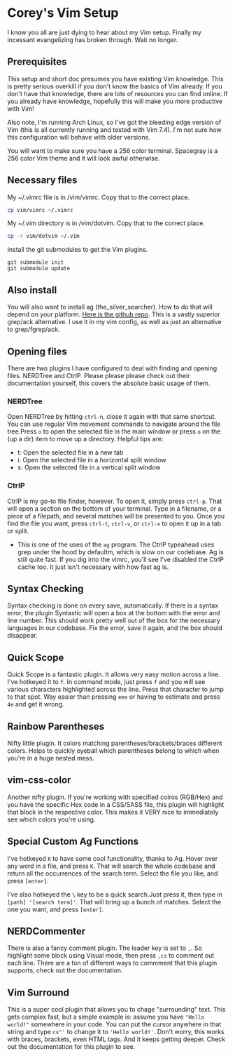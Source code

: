 # Corey's Vim Setup

I know you all are just dying to hear about my Vim setup. Finally my incessant
evangelizing has broken through. Wait no longer.

## Prerequisites
This setup and short doc presumes you have existing Vim knowledge. This is
pretty serious overkill if you don't know the basics of Vim already. If you
don't have that knowledge, there are lots of resources you can find online. If
you already have knowledge, hopefully this will make you more productive with
Vim!

Also note, I'm running Arch Linux, so I've got the bleeding edge version of
Vim (this is all currently running and tested with Vim 7.4). I'm not sure how
this configuration will behave with older versions.

You will want to make sure you have a 256 color terminal. Spacegray is a 256
color Vim theme and it will look awful otherwise.

## Necessary files
My ~/.vimrc file is in /vim/vimrc. Copy that to the correct place.
```bash
cp vim/vimrc ~/.vimrc
```
My ~/.vim directory is in /vim/dotvim. Copy that to the correct place.
```bash
cp -r vim/dotvim ~/.vim
```
Install the git submodules to get the Vim plugins.
```
git submodule init
git submodule update
```

## Also install
You will also want to install ag (the_silver_searcher). How to do that will
depend on your platform. [Here is the github
repo](https://github.com/ggreer/the_silver_searcher). This is a vastly
superior grep/ack alternative. I use it in my vim config, as well as just an
alternative to grep/fgrep/ack.

## Opening files
There are two plugins I have configured to deal with finding and opening
files. NERDTree and CtrlP. Please please please check out their documentation
yourself, this covers the absolute basic usage of them.

### NERDTree
Open NERDTree by hitting `ctrl-n`, close it again with that same shortcut. You
can use regular Vim movement commands to navigate around the file tree.Press
`o` to open the selected file in the main window or press `o` on the (up a
dir) item to move up a directory. Helpful tips are:  
  - t: Open the selected file in a new tab  
  - i: Open the selected file in a horizontal split window  
  - s: Open the selected file in a vertical split window
 
### CtrlP
CtrlP is my go-to file finder, however. To open it, simply press `ctrl-p`.
That will open a section on the bottom of your terminal. Type in a filename,
or a piece of a filepath, and several matches will be presented to you. Once
you find the file you want, press `ctrl-t`, `ctrl-v`, or `ctrl-x` to open it
up in a tab or split.  
  - This is one of the uses of the `ag` program. The CtrlP typeahead uses grep
    under the hood by defaultm, which is slow on our codebase. Ag is still
quite fast. If you dig into the vimrc, you'll see I've disabled the CtrlP
cache too. It just isn't necessary with how fast ag is.
  
## Syntax Checking
Syntax checking is done on every save, automatically. If there is a syntax
error, the plugin Syntastic will open a box at the bottom with the error and
line number. This should work pretty well out of the box for the necessary
languages in our codebase. Fix the error, save it again, and the box should
disappear.

## Quick Scope
Quick Scope is a fantastic plugin. It allows very easy motion across a line.
I've hotkeyed it to `f`. In command mode, just press `f` and you will see
various characters highlighted across the line. Press that character to jump
to that spot. Way easier than pressing `eee` or having to estimate and press
`4e` and get it wrong.

## Rainbow Parentheses
Nifty little plugin. It colors matching parentheses/brackets/braces different
colors. Helps to quickly eyeball which parentheses belong to which when you're
in a huge nested mess.

## vim-css-color
Another nifty plugin. If you're working with specified colros (RGB/Hex) and
you have the specific Hex code in a CSS/SASS file, this plugin will highlight
that block in the respective color. This makes it VERY nice to immediately see
which colors you're using.

## Special Custom Ag Functions
I've hotkeyed `K` to have some cool functionality, thanks to Ag. Hover over
any word in a file, and press `K`. That will search the whole codebase and
return all the occurrences of the search term. Select the file you like, and
press `[enter]`.

I've also hotkeyed the `\` key to be a quick search.Just press it, then type
in `[path] '[search term]'`. That will bring up a bunch of matches. Select the
one you want, and press `[enter]`.

## NERDCommenter
There is also a fancy comment plugin. The leader key is set to `,`. So
highlight some block using Visual mode, then press `,cs` to comment out each
line. There are a ton of different ways to commment that this plugin supports,
check out the documentation.

## Vim Surround
This is a super cool plugin that allows you to chage "surrounding" text. This gets complex fast, but a simple example is: assume you have `"Hello world!"` somewhere in your code. You can put the cursor anywhere in that string and type `cs"'` to change it to `'Hello world!'`. Don't worry, this works with braces, brackets, even HTML tags. And it keeps getting deeper. Check out the documentation for this plugin to see.
